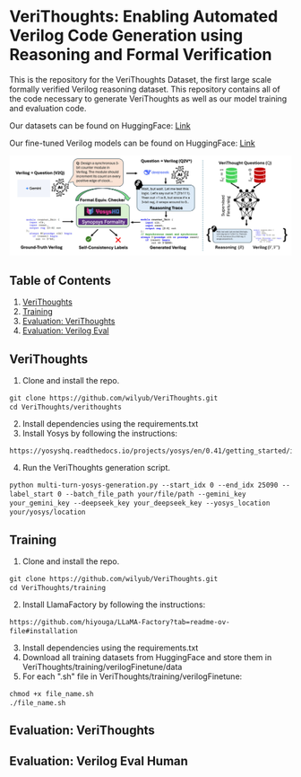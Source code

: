 # VeriThoughts: Enabling Automated Verilog Code Generation using Reasoning and Formal Verification
This is the repository for the VeriThoughts Dataset, the first large scale formally verified Verilog reasoning dataset. This repository contains all of the code necessary to generate VeriThoughts as well as our model training and evaluation code.

Our datasets can be found on HuggingFace: [Link](https://huggingface.co/collections/wilyub/verithoughts-datasets-6826de76e798014f05de6c0f)

Our fine-tuned Verilog models can be found on HuggingFace: [Link](https://huggingface.co/collections/nyu-dice-lab/verithoughts-models-681eead7cd13abeb5957baf3)

<p align="center">
  <img src="images/verithoughts.jpg" />
</p>

## Table of Contents

1. [VeriThoughts](#VeriThoughts)
2. [Training](#Training)
3. [Evaluation: VeriThoughts](#evaluation-verithoughts)
4. [Evaluation: Verilog Eval](#verilog-eval-human)

## VeriThoughts
1. Clone and install the repo.
```
git clone https://github.com/wilyub/VeriThoughts.git
cd VeriThoughts/verithoughts
```
2. Install dependencies using the requirements.txt
3. Install Yosys by following the instructions:
```
https://yosyshq.readthedocs.io/projects/yosys/en/0.41/getting_started/installation.html#
```
4. Run the VeriThoughts generation script.
```
python multi-turn-yosys-generation.py --start_idx 0 --end_idx 25090 --label_start 0 --batch_file_path your/file/path --gemini_key your_gemini_key --deepseek_key your_deepseek_key --yosys_location your/yosys/location
```
## Training
1. Clone and install the repo.
```
git clone https://github.com/wilyub/VeriThoughts.git
cd VeriThoughts/training
```
2. Install LlamaFactory by following the instructions:
```
https://github.com/hiyouga/LLaMA-Factory?tab=readme-ov-file#installation
```
3. Install dependencies using the requirements.txt
4. Download all training datasets from HuggingFace and store them in VeriThoughts/training/verilogFinetune/data
5. For each ".sh" file in VeriThoughts/training/verilogFinetune:
```
chmod +x file_name.sh
./file_name.sh
```
## Evaluation: VeriThoughts



## Evaluation: Verilog Eval Human
